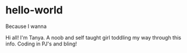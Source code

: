 # hello-world
Because I wanna

Hi all! I'm Tanya. A noob and self taught girl toddling my way through this info. Coding in PJ's and bling!
